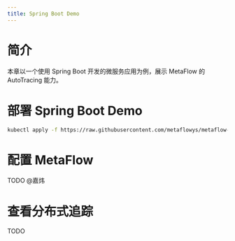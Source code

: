 ```yaml
---
title: Spring Boot Demo
---
```


# 简介

本章以一个使用 Spring Boot 开发的微服务应用为例，展示 MetaFlow 的 AutoTracing 能力。

# 部署 Spring Boot Demo

```bash
kubectl apply -f https://raw.githubusercontent.com/metaflowys/metaflow-demo/main/sb-jaeger-tracing-demo/sb-jaeger-tracing-demo.yaml
```

# 配置 MetaFlow

TODO @嘉炜

# 查看分布式追踪

TODO
